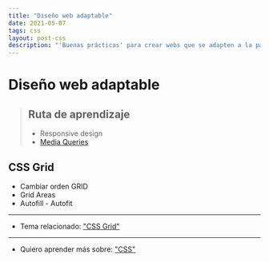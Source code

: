 ```yaml
---
title: "Diseño web adaptable"
date: 2021-05-07
tags: css
layout: post-css
description: "'Buenas prácticas' para crear webs que se adapten a la pantalla de los teléfonos móviles."
---
```


# Diseño web adaptable

> ## Ruta de aprendizaje
> - Responsive design
> - [Media Queries](media-queries)

## CSS Grid

- Cambiar orden GRID
- Grid Areas
- Autofill - Autofit

***

- Tema relacionado: ["CSS Grid"](grid)

***

- Quiero aprender más sobre: ["CSS"](../00/css)
